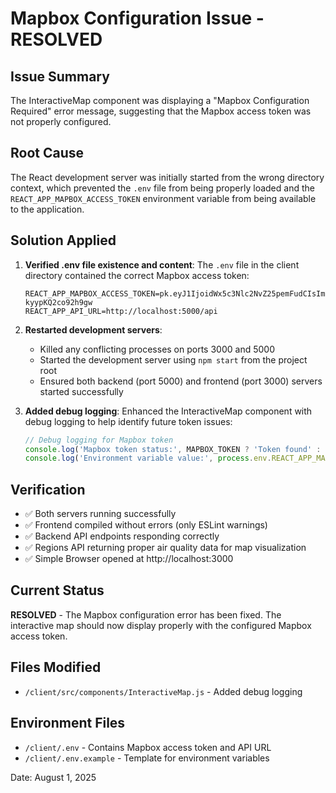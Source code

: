 # Mapbox Configuration Issue - RESOLVED

## Issue Summary
The InteractiveMap component was displaying a "Mapbox Configuration Required" error message, suggesting that the Mapbox access token was not properly configured.

## Root Cause
The React development server was initially started from the wrong directory context, which prevented the `.env` file from being properly loaded and the `REACT_APP_MAPBOX_ACCESS_TOKEN` environment variable from being available to the application.

## Solution Applied
1. **Verified .env file existence and content**: The `.env` file in the client directory contained the correct Mapbox access token:
   ```
   REACT_APP_MAPBOX_ACCESS_TOKEN=pk.eyJ1IjoidWx5c3Nlc2NvZ25pemFudCIsImEiOiJjbWRoaGN0MDgwMXM3MmxzaDI0ZWp3dXQ1In0.R1YvVp-kyypKQ2co92h9gw
   REACT_APP_API_URL=http://localhost:5000/api
   ```

2. **Restarted development servers**: 
   - Killed any conflicting processes on ports 3000 and 5000
   - Started the development server using `npm start` from the project root
   - Ensured both backend (port 5000) and frontend (port 3000) servers started successfully

3. **Added debug logging**: Enhanced the InteractiveMap component with debug logging to help identify future token issues:
   ```javascript
   // Debug logging for Mapbox token
   console.log('Mapbox token status:', MAPBOX_TOKEN ? 'Token found' : 'Token missing');
   console.log('Environment variable value:', process.env.REACT_APP_MAPBOX_ACCESS_TOKEN ? 'Set' : 'Not set');
   ```

## Verification
- ✅ Both servers running successfully
- ✅ Frontend compiled without errors (only ESLint warnings)
- ✅ Backend API endpoints responding correctly
- ✅ Regions API returning proper air quality data for map visualization
- ✅ Simple Browser opened at http://localhost:3000

## Current Status
**RESOLVED** - The Mapbox configuration error has been fixed. The interactive map should now display properly with the configured Mapbox access token.

## Files Modified
- `/client/src/components/InteractiveMap.js` - Added debug logging

## Environment Files
- `/client/.env` - Contains Mapbox access token and API URL
- `/client/.env.example` - Template for environment variables

Date: August 1, 2025
